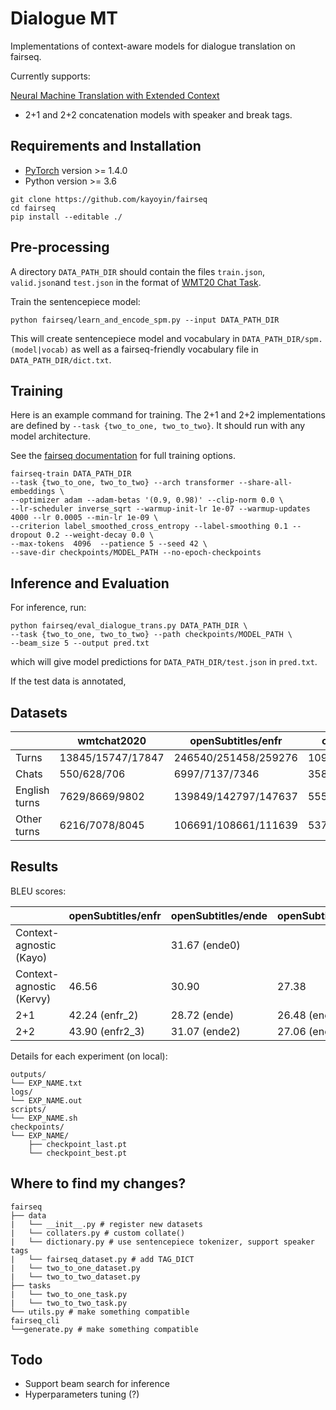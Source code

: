 # Dialogue MT

Implementations of context-aware models for dialogue translation on fairseq.

Currently supports:

<a href="https://arxiv.org/pdf/1708.05943.pdf"> Neural Machine Translation with Extended Context</a>

* 2+1 and 2+2 concatenation models with speaker and break tags.

## Requirements and Installation

* [PyTorch](http://pytorch.org/) version >= 1.4.0
* Python version >= 3.6

```shell
git clone https://github.com/kayoyin/fairseq
cd fairseq
pip install --editable ./
```

## Pre-processing

A directory `DATA_PATH_DIR` should contain the files `train.json`, `valid.json`and `test.json` in the format of [WMT20 Chat Task](http://www.statmt.org/wmt20/chat-task.html).

Train the sentencepiece model:

```shell
python fairseq/learn_and_encode_spm.py --input DATA_PATH_DIR
```

This will create sentencepiece model and vocabulary in `DATA_PATH_DIR/spm.(model|vocab)` as well as a fairseq-friendly vocabulary file in `DATA_PATH_DIR/dict.txt`.

## Training

Here is an example command for training. The 2+1 and 2+2 implementations are defined by `--task {two_to_one, two_to_two}`. It should run with any model architecture.

See the [fairseq documentation](https://fairseq.readthedocs.io/en/latest/command_line_tools.html#fairseq-train) for full training options.

```shell
fairseq-train DATA_PATH_DIR
--task {two_to_one, two_to_two} --arch transformer --share-all-embeddings \
--optimizer adam --adam-betas '(0.9, 0.98)' --clip-norm 0.0 \
--lr-scheduler inverse_sqrt --warmup-init-lr 1e-07 --warmup-updates 4000 --lr 0.0005 --min-lr 1e-09 \
--criterion label_smoothed_cross_entropy --label-smoothing 0.1 --dropout 0.2 --weight-decay 0.0 \
--max-tokens  4096  --patience 5 --seed 42 \
--save-dir checkpoints/MODEL_PATH --no-epoch-checkpoints
```

## Inference and Evaluation

For inference, run:

```shell
python fairseq/eval_dialogue_trans.py DATA_PATH_DIR \
--task {two_to_one, two_to_two} --path checkpoints/MODEL_PATH \
--beam_size 5 --output pred.txt
```

which will give model predictions for `DATA_PATH_DIR/test.json` in `pred.txt`.

If the test data is annotated,

## Datasets


|  | wmtchat2020 | openSubtitles/enfr | openSubtitles/ende | openSubtitles/enet | openSubtitles/enru |
| - | - | - | - | - | - |
| Turns | 13845/15747/17847 | 246540/251458/259276 | 109241/111316/114633 | 174218/177376/182527 | 157880/161063/165949 |
| Chats | 550/628/706 | 6997/7137/7346 | 3582/3652/3760 | 4394/4482/4614 | 23126/23588/24282 |
| English turns | 7629/8669/9802 | 139849/142797/147637 | 55539/56572/58287 | 130598/133152/137362 | 157880/161063/165949 |
| Other turns | 6216/7078/8045 | 106691/108661/111639 | 53702/54744/56346 | 43620/44224/45165 | 133636/136346/140486 |

## Results

BLEU scores:


|    | openSubtitles/enfr | openSubtitles/ende | openSubtitles/enet | openSubtitles/enru |
| - | - | - | - | - |
| Context-agnostic (Kayo)| |31.67 (ende0)| | |
| Context-agnostic (Kervy)| 46.56|30.90|27.38 | 21.49 |
| 2+1 |   42.24 (enfr_2) | 28.72 (ende) | 26.48 (enet_2) | 20.20 (enru_2) |
| 2+2 |   43.90 (enfr2_3)  |  31.07 (ende2) | 27.06 (enet2)  | 21.38 (enru2)  |

Details for each experiment (on local):

```shell
outputs/
└── EXP_NAME.txt
logs/
└── EXP_NAME.out
scripts/
└── EXP_NAME.sh
checkpoints/
└── EXP_NAME/
    ├── checkpoint_last.pt
    └── checkpoint_best.pt
```

## Where to find my changes?

```shell
fairseq
├── data
|   └── __init__.py # register new datasets
|   └── collaters.py # custom collate()
|   └── dictionary.py # use sentencepiece tokenizer, support speaker tags
|   └── fairseq_dataset.py # add TAG_DICT
|   └── two_to_one_dataset.py 
|   └── two_to_two_dataset.py
├── tasks
|   └── two_to_one_task.py 
|   └── two_to_two_task.py 
└── utils.py # make something compatible
fairseq_cli
└──generate.py # make something compatible
```

## Todo

* Support beam search for inference
* Hyperparameters tuning (?)
